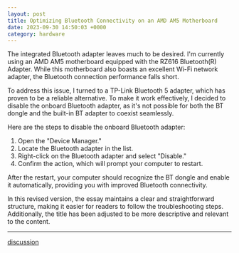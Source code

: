 ```yaml
---
layout: post
title: Optimizing Bluetooth Connectivity on an AMD AM5 Motherboard
date: 2023-09-30 14:50:03 +0000
category: hardware
---
```


The integrated Bluetooth adapter leaves much to be desired. I'm currently using an AMD AM5 motherboard equipped with the RZ616 Bluetooth(R) Adapter. While this motherboard also boasts an excellent Wi-Fi network adapter, the Bluetooth connection performance falls short.

To address this issue, I turned to a TP-Link Bluetooth 5 adapter, which has proven to be a reliable alternative. To make it work effectively, I decided to disable the onboard Bluetooth adapter, as it's not possible for both the BT dongle and the built-in BT adapter to coexist seamlessly.

Here are the steps to disable the onboard Bluetooth adapter:

1. Open the "Device Manager."
2. Locate the Bluetooth adapter in the list.
3. Right-click on the Bluetooth adapter and select "Disable."
4. Confirm the action, which will prompt your computer to restart.

After the restart, your computer should recognize the BT dongle and enable it automatically, providing you with improved Bluetooth connectivity.

In this revised version, the essay maintains a clear and straightforward structure, making it easier for readers to follow the troubleshooting steps. Additionally, the title has been adjusted to be more descriptive and relevant to the content.







---
[discussion](https://github.com/junkpiano/til/issues/28)
